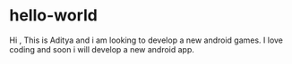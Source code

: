 # hello-world
Hi ,
This is Aditya and i am looking to develop a new android games.
I love coding and soon i will develop a new android app.
